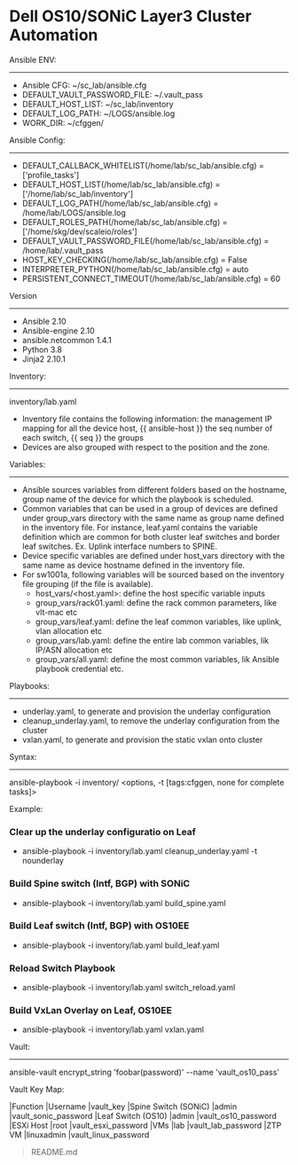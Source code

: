 Dell OS10/SONiC Layer3 Cluster Automation
===============================================

Ansible ENV:
************
* Ansible CFG: ~/sc_lab/ansible.cfg
* DEFAULT_VAULT_PASSWORD_FILE: ~/.vault_pass
* DEFAULT_HOST_LIST: ~/sc_lab/inventory
* DEFAULT_LOG_PATH: ~/LOGS/ansible.log
* WORK_DIR: ~/cfggen/

Ansible Config:
************
* DEFAULT_CALLBACK_WHITELIST(/home/lab/sc_lab/ansible.cfg) = ['profile_tasks']
* DEFAULT_HOST_LIST(/home/lab/sc_lab/ansible.cfg) = ['/home/lab/sc_lab/inventory']
* DEFAULT_LOG_PATH(/home/lab/sc_lab/ansible.cfg) = /home/lab/LOGS/ansible.log
* DEFAULT_ROLES_PATH(/home/lab/sc_lab/ansible.cfg) = ['/home/skg/dev/scaleio/roles']
* DEFAULT_VAULT_PASSWORD_FILE(/home/lab/sc_lab/ansible.cfg) = /home/lab/.vault_pass
* HOST_KEY_CHECKING(/home/lab/sc_lab/ansible.cfg) = False
* INTERPRETER_PYTHON(/home/lab/sc_lab/ansible.cfg) = auto
* PERSISTENT_CONNECT_TIMEOUT(/home/lab/sc_lab/ansible.cfg) = 60

Version
*******
* Ansible           2.10
* Ansible-engine    2.10
* ansible.netcommon 1.4.1
* Python            3.8
* Jinja2            2.10.1

Inventory:
**********
inventory/lab.yaml

* Inventory file contains the following information:
    the management IP mapping for all the device host, {{ ansible-host }}
    the seq number of each switch, {{ seq }}
    the groups
* Devices are also grouped with respect to the position and the zone.

Variables:
**********
* Ansible sources variables from different folders based on the hostname, group name of the device for which the playbook is scheduled.
* Common variables that can be used in a group of devices are defined under group_vars directory with the same name as group name defined in the inventory file. For instance, leaf.yaml contains the variable definition which are common for both cluster leaf switches and border leaf switches. Ex. Uplink interface numbers to SPINE. 
* Device specific variables are defined under host_vars directory with the same name as device hostname defined in the inventory file.
* For sw1001a, following variables will be sourced based on the inventory file grouping (if the file is available).
    * host_vars/<host.yaml>: define the host specific variable inputs
    * group_vars/rack01.yaml: define the rack common parameters, like vlt-mac etc
    * group_vars/leaf.yaml: define the leaf common variables, like uplink, vlan allocation etc
    * group_vars/lab.yaml: define the entire lab common variables, lik IP/ASN allocation etc
    * group_vars/all.yaml: define the most common variables, lik Ansible playbook credential etc.

Playbooks:
**********
* underlay.yaml, to generate and provision the underlay configuration
* cleanup_underlay.yaml, to remove the underlay configuration from the cluster
* vxlan.yaml, to generate and provision the static vxlan onto cluster

Syntax:
*******
ansible-playbook -i inventory/<inventory file> <playbook>  <options, -t [tags:cfggen, none for complete tasks]>

Example:
### Clear up the underlay configuratio on Leaf
* ansible-playbook -i inventory/lab.yaml cleanup_underlay.yaml -t nounderlay
### Build Spine switch (Intf, BGP) with SONiC
* ansible-playbook -i inventory/lab.yaml build_spine.yaml
### Build Leaf switch (Intf, BGP) with OS10EE
* ansible-playbook -i inventory/lab.yaml build_leaf.yaml
### Reload Switch Playbook
* ansible-playbook -i inventory/lab.yaml switch_reload.yaml
### Build VxLan Overlay on Leaf, OS10EE
* ansible-playbook -i inventory/lab.yaml vxlan.yaml

Vault:
*******
ansible-vault encrypt_string 'foobar(password)' --name 'vault_os10_pass'

Vault Key Map:

|Function	|Username	|vault_key
|Spine Switch (SONiC)	|admin	|vault_sonic_password
|Leaf Switch (OS10)	|admin	|vault_os10_password
|ESXi Host	|root	|vault_esxi_password
|VMs	|lab	|vault_lab_password
|ZTP VM	|linuxadmin	|vault_linux_password

> README.md
